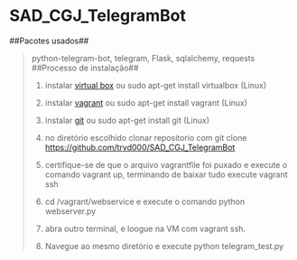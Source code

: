# SAD_CGJ_TelegramBot
##Pacotes usados</h2>##
>python-telegram-bot, telegram, Flask, sqlalchemy, requests
##Processo de instalação##
>1. instalar [virtual box](https://www.virtualbox.org/wiki/Downloads) ou sudo apt-get install virtualbox (Linux)
>
>2. instalar [vagrant](https://www.vagrantup.com/downloads.html) ou sudo apt-get install vagrant (Linux)
>
>3. instalar [git](https://git-scm.com/downloads) ou sudo apt-get install git (Linux)
>
>4. no diretório escolhido clonar repositorio com git clone https://github.com/trvd000/SAD_CGJ_TelegramBot
>
>5. certifique-se de que o arquivo vagrantfile foi puxado e execute o comando vagrant up, terminando de baixar tudo execute vagrant ssh 
>
>6. cd /vagrant/webservice e execute o comando python webserver.py
>
>7. abra outro terminal, e loogue na VM com vagrant ssh. 
>
>8. Navegue ao mesmo diretório e execute python telegram_test.py

